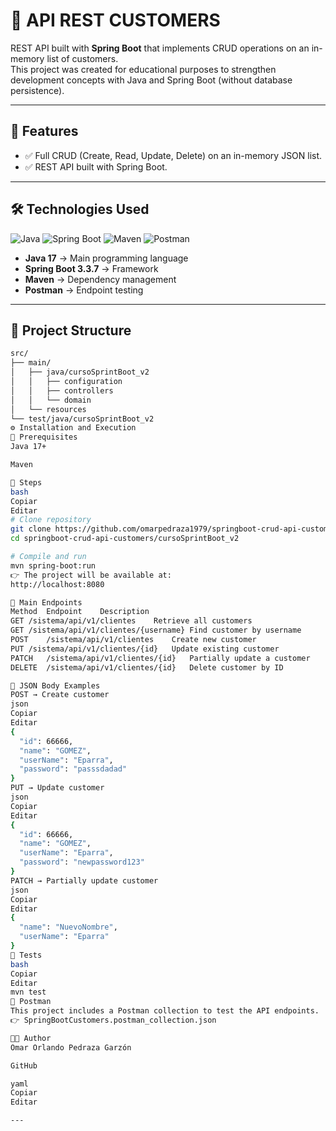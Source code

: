 # 📌 API REST CUSTOMERS

REST API built with **Spring Boot** that implements CRUD operations on an in-memory list of customers.  
This project was created for educational purposes to strengthen development concepts with Java and Spring Boot (without database persistence).

---

## 📌 Features
- ✅ Full CRUD (Create, Read, Update, Delete) on an in-memory JSON list.  
- ✅ REST API built with Spring Boot.  

---

## 🛠️ Technologies Used
![Java](https://img.shields.io/badge/Java-17-blue)
![Spring Boot](https://img.shields.io/badge/SpringBoot-3.3.7-brightgreen)
![Maven](https://img.shields.io/badge/Maven-Dependency%20Manager-orange)
![Postman](https://img.shields.io/badge/Postman-API%20Testing-red)

- **Java 17** → Main programming language  
- **Spring Boot 3.3.7** → Framework  
- **Maven** → Dependency management  
- **Postman** → Endpoint testing  

---

## 📂 Project Structure
```bash
src/
├── main/
│   ├── java/cursoSprintBoot_v2
│   │   ├── configuration
│   │   ├── controllers
│   │   └── domain
│   └── resources
└── test/java/cursoSprintBoot_v2
⚙️ Installation and Execution
🔹 Prerequisites
Java 17+

Maven

🔹 Steps
bash
Copiar
Editar
# Clone repository
git clone https://github.com/omarpedraza1979/springboot-crud-api-customers
cd springboot-crud-api-customers/cursoSprintBoot_v2

# Compile and run
mvn spring-boot:run
👉 The project will be available at:
http://localhost:8080

📌 Main Endpoints
Method	Endpoint	Description
GET	/sistema/api/v1/clientes	Retrieve all customers
GET	/sistema/api/v1/clientes/{username}	Find customer by username
POST	/sistema/api/v1/clientes	Create new customer
PUT	/sistema/api/v1/clientes/{id}	Update existing customer
PATCH	/sistema/api/v1/clientes/{id}	Partially update a customer
DELETE	/sistema/api/v1/clientes/{id}	Delete customer by ID

📌 JSON Body Examples
POST → Create customer
json
Copiar
Editar
{
  "id": 66666,
  "name": "GOMEZ",
  "userName": "Eparra",
  "password": "passsdadad"
}
PUT → Update customer
json
Copiar
Editar
{
  "id": 66666,
  "name": "GOMEZ",
  "userName": "Eparra",
  "password": "newpassword123"
}
PATCH → Partially update customer
json
Copiar
Editar
{
  "name": "NuevoNombre",
  "userName": "Eparra"
}
🧪 Tests
bash
Copiar
Editar
mvn test
🧪 Postman
This project includes a Postman collection to test the API endpoints.
👉 SpringBootCustomers.postman_collection.json

👨‍💻 Author
Omar Orlando Pedraza Garzón

GitHub

yaml
Copiar
Editar

---
